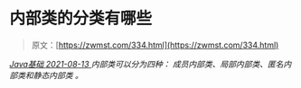 <!--yml
category: 未分类
date: 0001-01-01 00:00:00
--->

# 内部类的分类有哪些

> 原文：[https://zwmst.com/334.html](https://zwmst.com/334.html)

   [ *Java基础* ](https://zwmst.com/java%e5%9f%ba%e7%a1%80)*[ <time datetime="2021-08-13T08:15:38+08:00"> 2021-08-13 </time> ](https://zwmst.com/334.html)  内部类可以分为四种： 成员内部类、局部内部类、匿名内部类和静态内部类 。*